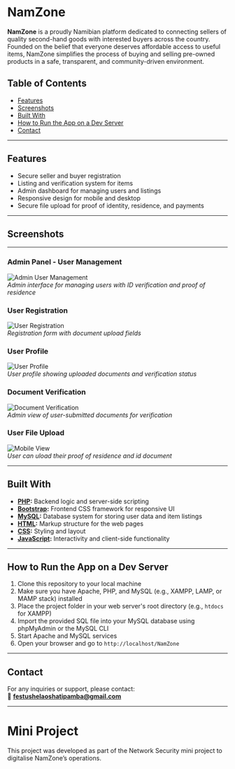 # NamZone

**NamZone** is a proudly Namibian platform dedicated to connecting sellers of quality second-hand goods with interested buyers across the country. Founded on the belief that everyone deserves affordable access to useful items, NamZone simplifies the process of buying and selling pre-owned products in a safe, transparent, and community-driven environment.

## Table of Contents

- [Features](#features)
- [Screenshots](#screenshots)
- [Built With](#built-with)
- [How to Run the App on a Dev Server](#how-to-run-the-app-on-a-dev-server)
- [Contact](#contact)

---

## Features

- Secure seller and buyer registration
- Listing and verification system for items
- Admin dashboard for managing users and listings
- Responsive design for mobile and desktop
- Secure file upload for proof of identity, residence, and payments

---

## Screenshots

---

### Admin Panel - User Management
![Admin User Management](screenshots/admin-users.png)  
*Admin interface for managing users with ID verification and proof of residence*

### User Registration
![User Registration](screenshots/user-register.png)  
*Registration form with document upload fields*

### User Profile
![User Profile](screenshots/user-profile.png)  
*User profile showing uploaded documents and verification status*

### Document Verification
![Document Verification](screenshots/document-verification.png)  
*Admin view of user-submitted documents for verification*

### User File Upload
![Mobile View](screenshots/mobile-view.png)  
*User can uload their proof of residence and id document*

---

## Built With

- **[PHP](https://www.php.net/):** Backend logic and server-side scripting
- **[Bootstrap](https://getbootstrap.com/):** Frontend CSS framework for responsive UI
- **[MySQL](https://www.mysql.com/):** Database system for storing user data and item listings
- **[HTML](https://developer.mozilla.org/en-US/docs/Web/HTML):** Markup structure for the web pages
- **[CSS](https://developer.mozilla.org/en-US/docs/Web/CSS):** Styling and layout
- **[JavaScript](https://developer.mozilla.org/en-US/docs/Web/JavaScript):** Interactivity and client-side functionality

---

## How to Run the App on a Dev Server

1. Clone this repository to your local machine
2. Make sure you have Apache, PHP, and MySQL (e.g., XAMPP, LAMP, or MAMP stack) installed
3. Place the project folder in your web server's root directory (e.g., `htdocs` for XAMPP)
4. Import the provided SQL file into your MySQL database using phpMyAdmin or the MySQL CLI
5. Start Apache and MySQL services
6. Open your browser and go to `http://localhost/NamZone`

---

## Contact

For any inquiries or support, please contact:  
📧 **festushelaoshatipamba@gmail.com**

---

# Mini Project

This project was developed as part of the Network Security mini project to digitalise NamZone’s operations.
